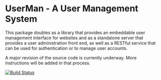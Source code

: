 UserMan - A User Management System
==================================

This package doubles as a library that provides an embeddable user management
interface for websites and as a standalone server that provides a user
administration front end, as well as a RESTful service that can be used for
authentication or to manage user accounts.

A major revision of the source code is currently underway. More instructions
will be added in that process.

[![Build Status](https://travis-ci.org/rejectedsoftware/userman.svg?branch=master)](https://travis-ci.org/rejectedsoftware/userman)
